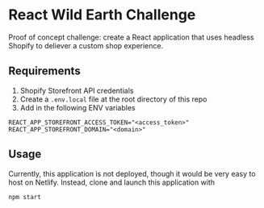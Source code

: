 # React Wild Earth Challenge

Proof of concept challenge: create a React application that uses headless Shopify to deliever a custom shop experience.

## Requirements

1. Shopify Storefront API credentials
2. Create a `.env.local` file at the root directory of this repo
3. Add in the following ENV variables

```
REACT_APP_STOREFRONT_ACCESS_TOKEN="<access_token>"
REACT_APP_STOREFRONT_DOMAIN="<domain>"
```

## Usage

Currently, this application is not deployed, though it would be very easy to host on Netlify. Instead, clone and launch this application with

```bash
npm start
```
